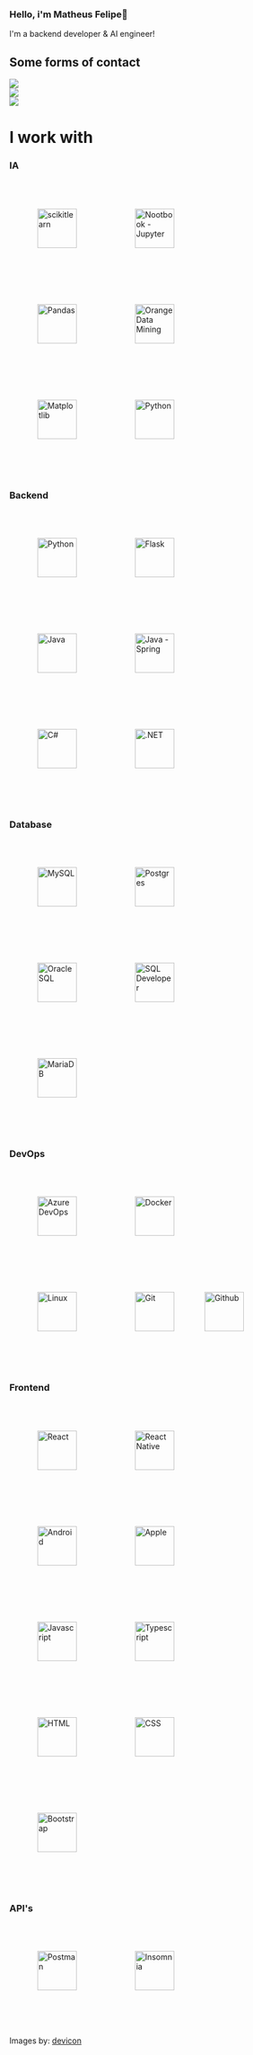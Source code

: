 <h3>
  Hello, i'm Matheus Felipe👋
</h3>
<p>
  I'm a backend developer & AI engineer!  
</p>
<!-- https://github.com/Ileriayo/markdown-badges -->

## Some forms of contact
  
<div style="display: inline_block;">
  <a href = "mailto:matheus.camarinha.duarte@gmail.com">
    <img src="https://img.shields.io/badge/Gmail-D14836?style=for-the-badge&logo=gmail&logoColor=white" target="_blank">
  </a>
  <br>
  <a href="https://www.linkedin.com/in/matheus-felipe-camarinha-duarte-524b6026a/" target="_blank">
    <img src="https://img.shields.io/badge/linkedin-%230077B5.svg?style=for-the-badge&logo=linkedin&logoColor=white" target="_blank">
  </a> 
  <br>
  <a href="https://t.me/MatheusFelipeCamarinhaDuarte" target="_blank">
    <img src="https://img.shields.io/badge/Telegram-2CA5E0?style=for-the-badge&logo=telegram&logoColor=white" target="_blank">
  </a>
</div>

# I work with

<div>
  
### IA
<div style="display: inline_block;">
  <img  align="center" alt="scikitlearn" height="70" width="70"  src="https://cdn.jsdelivr.net/gh/devicons/devicon@latest/icons/scikitlearn/scikitlearn-original.svg" style="margin: 50px;"/>
  <img  align="center" alt="Nootbook - Jupyter" height="70" width="70"  src="https://cdn.jsdelivr.net/gh/devicons/devicon@latest/icons/jupyter/jupyter-original-wordmark.svg" style="margin: 50px;"/>
  <img  align="center" alt="Pandas" height="70" width="70"  src="https://cdn.jsdelivr.net/gh/devicons/devicon@latest/icons/pandas/pandas-original-wordmark.svg" style="margin: 50px;"/>
  <img  align="center" alt="Orange Data Mining" height="70" width="70"  src="https://agnieszka.si/img/portfolio/orange-2023/orange-2023-cover-white.png" style="margin: 50px;"/>
  <img  align="center" alt="Matplotlib" height="70" width="70"  src="https://cdn.jsdelivr.net/gh/devicons/devicon@latest/icons/matplotlib/matplotlib-original-wordmark.svg" style="margin: 50px;"/>
  <img  align="center" alt="Python" height="70" width="70"  src="https://cdn.jsdelivr.net/gh/devicons/devicon@latest/icons/python/python-original-wordmark.svg" style="margin: 50px;"/>
</div>
<br>

### Backend
<div style="display: inline_block;">
  <img  align="center" alt="Python" height="70" width="70"  src="https://cdn.jsdelivr.net/gh/devicons/devicon@latest/icons/python/python-original-wordmark.svg" style="margin: 50px;"/>
  <img  align="center" alt="Flask" height="70" width="70"  src="https://cdn.jsdelivr.net/gh/devicons/devicon@latest/icons/flask/flask-original-wordmark.svg" style="margin: 50px;"/>
  <img  align="center" alt="Java" height="70" width="70"  src="https://cdn.jsdelivr.net/gh/devicons/devicon@latest/icons/java/java-original-wordmark.svg" style="margin: 50px;"/>
  <img  align="center" alt="Java - Spring" height="70" width="70"  src="https://cdn.jsdelivr.net/gh/devicons/devicon@latest/icons/spring/spring-original-wordmark.svg" style="margin: 50px;"/>
  <img  align="center" alt="C#" height="70" width="70"  src="https://cdn.jsdelivr.net/gh/devicons/devicon@latest/icons/csharp/csharp-original.svg" style="margin: 50px;"/>
  <img  align="center" alt=".NET" height="70" width="70"  src="https://cdn.jsdelivr.net/gh/devicons/devicon@latest/icons/dotnetcore/dotnetcore-original.svg" style="margin: 50px;"/>
</div>
<br>

### Database
<div style="display: inline_block;">
  <img  align="center" alt="MySQL" height="70" width="70"  src="https://cdn.jsdelivr.net/gh/devicons/devicon@latest/icons/mysql/mysql-original-wordmark.svg" style="margin: 50px;"/>
  <img  align="center" alt="Postgres" height="70" width="70"  src="https://cdn.jsdelivr.net/gh/devicons/devicon@latest/icons/postgresql/postgresql-original-wordmark.svg" style="margin: 50px;"/>
  <img  align="center" alt="Oracle SQL" height="70" width="70"  src="https://cdn.jsdelivr.net/gh/devicons/devicon@latest/icons/oracle/oracle-original.svg" style="margin: 50px;"/>
  <img  align="center" alt="SQL Developer" height="70" width="70"  src="https://cdn.jsdelivr.net/gh/devicons/devicon@latest/icons/sqldeveloper/sqldeveloper-original.svg" style="margin: 50px;"/>
  <img  align="center" alt="MariaDB" height="70" width="70"  src="https://cdn.jsdelivr.net/gh/devicons/devicon@latest/icons/mariadb/mariadb-original-wordmark.svg" style="margin: 50px;"/>
</div>
<br>

### DevOps
<div style="display: inline_block;">
  <img  align="center" alt="Azure DevOps" height="70" width="70"  src="https://cdn.jsdelivr.net/gh/devicons/devicon@latest/icons/azuredevops/azuredevops-original.svg" style="margin: 50px;"/>
  <img  align="center" alt="Docker" height="70" width="70"  src="https://cdn.jsdelivr.net/gh/devicons/devicon@latest/icons/docker/docker-original-wordmark.svg" style="margin: 50px;"/>
  <img  align="center" alt="Linux" height="70" width="70"  src="https://cdn.jsdelivr.net/gh/devicons/devicon@latest/icons/linux/linux-original.svg" style="margin: 50px;"/>
  <img  align="center" alt="Git" height="70" width="70"  src="https://cdn.jsdelivr.net/gh/devicons/devicon@latest/icons/git/git-original-wordmark.svg" style="margin: 50px;"/>
  <img  align="center" alt="Github" height="70" width="70"  src="https://cdn.jsdelivr.net/gh/devicons/devicon@latest/icons/github/github-original-wordmark.svg" style="background-color: '#ffffff';"/>
</div>
<br>

### Frontend
<div style="display: inline_block;">
  <img align="center" alt="React" height="70" width="70" src="https://cdn.jsdelivr.net/gh/devicons/devicon@latest/icons/react/react-original-wordmark.svg" style="margin: 50px;"/>
  <img align="center" alt="React Native" height="70" width="70" src="https://raw.githubusercontent.com/kristerkari/react-native-svg-transformer/HEAD/images/react-native-logo.png" style="margin: 50px;"/>
  <img align="center" alt="Android" height="70" width="70" src="https://cdn.jsdelivr.net/gh/devicons/devicon@latest/icons/android/android-original-wordmark.svg" style="margin: 50px;"/>
  <img align="center" alt="Apple" height="70" width="70" src="https://www.shareicon.net/download/2016/08/01/639802_apple.svg" style="margin: 50px;"/>
  <img align="center" alt="Javascript" height="70" width="70" src="https://cdn.jsdelivr.net/gh/devicons/devicon/icons/javascript/javascript-original.svg" style="margin: 50px;" />
  <img align="center" alt="Typescript" height="70" width="70" src="https://cdn.jsdelivr.net/gh/devicons/devicon/icons/typescript/typescript-original.svg" style="margin: 50px;"/>
  <img align="center" alt="HTML" height="70" width="70"  src="https://cdn.jsdelivr.net/gh/devicons/devicon/icons/html5/html5-original-wordmark.svg" style="margin: 50px;"/>
  <img align="center" alt="CSS" height="70" width="70"  src="https://cdn.jsdelivr.net/gh/devicons/devicon/icons/css3/css3-original-wordmark.svg" style="margin: 50px;"/>
  <img align="center" alt="Bootstrap" height="70" width="70" src="https://cdn.jsdelivr.net/gh/devicons/devicon@latest/icons/bootstrap/bootstrap-original-wordmark.svg" style="margin: 50px;"/>
</div>
<br>

### API's

<div style="display: inline_block;">
  <img  align="center" alt="Postman" height="70" width="70"  src="https://cdn.jsdelivr.net/gh/devicons/devicon@latest/icons/postman/postman-original-wordmark.svg" style="margin: 50px;"/>
  <img  align="center" alt="Insomnia" height="70" width="70"  src="https://cdn.jsdelivr.net/gh/devicons/devicon@latest/icons/insomnia/insomnia-original-wordmark.svg" style="margin: 50px;"/>
</div>

</div>

<br>

Images by: [devicon](https://devicon.dev)


<!--
<h3 align="left">Languages and Tools:</h3>
<p align="left">
  <a href="https://developer.android.com" target="_blank" rel="noreferrer">
    <img src="https://raw.githubusercontent.com/devicons/devicon/master/icons/android/android-original-wordmark.svg" alt="android" width="50" height="50"/>
  </a>
  
  <a href="https://azure.microsoft.com/en-in/" target="_blank" rel="noreferrer">
    <img src="https://www.vectorlogo.zone/logos/microsoft_azure/microsoft_azure-icon.svg" alt="azure" width="50" height="50"/>
  </a>
  
  <a href="https://getbootstrap.com" target="_blank" rel="noreferrer">
    <img src="https://raw.githubusercontent.com/devicons/devicon/master/icons/bootstrap/bootstrap-plain-wordmark.svg" alt="bootstrap" width="50" height="50"/>
  </a>
  
  <a href="https://www.w3schools.com/cs/" target="_blank" rel="noreferrer">
    <img src="https://raw.githubusercontent.com/devicons/devicon/master/icons/csharp/csharp-original.svg" alt="csharp" width="50" height="50"/>
  </a>
  
  <a href="https://www.w3schools.com/css/" target="_blank" rel="noreferrer">
    <img src="https://raw.githubusercontent.com/devicons/devicon/master/icons/css3/css3-original-wordmark.svg" alt="css3" width="50" height="50"/>
  </a>
  
  <a href="https://www.docker.com/" target="_blank" rel="noreferrer">
    <img src="https://raw.githubusercontent.com/devicons/devicon/master/icons/docker/docker-original-wordmark.svg" alt="docker" width="50" height="50"/>
  </a>
  
  <a href="https://dotnet.microsoft.com/" target="_blank" rel="noreferrer">
    <img src="https://raw.githubusercontent.com/devicons/devicon/master/icons/dot-net/dot-net-original-wordmark.svg" alt="dotnet" width="50" height="50"/>
  </a>
  
  <a href="https://www.figma.com/" target="_blank" rel="noreferrer">
    <img src="https://www.vectorlogo.zone/logos/figma/figma-icon.svg" alt="figma" width="50" height="50"/>
  </a>
  
  <a href="https://flask.palletsprojects.com/" target="_blank" rel="noreferrer">
    <img src="https://www.vectorlogo.zone/logos/pocoo_flask/pocoo_flask-icon.svg" alt="flask" width="50" height="50"/>
  </a>
  
  <a href="https://git-scm.com/" target="_blank" rel="noreferrer">
    <img src="https://www.vectorlogo.zone/logos/git-scm/git-scm-icon.svg" alt="git" width="50" height="50"/>
  </a>
  
  <a href="https://www.w3.org/html/" target="_blank" rel="noreferrer">
    <img src="https://raw.githubusercontent.com/devicons/devicon/master/icons/html5/html5-original-wordmark.svg" alt="html5" width="50" height="50"/>
  </a>
  
  <a href="https://www.java.com" target="_blank" rel="noreferrer">
    <img src="https://raw.githubusercontent.com/devicons/devicon/master/icons/java/java-original.svg" alt="java" width="50" height="50"/>
  </a>
  
  <a href="https://developer.mozilla.org/en-US/docs/Web/JavaScript" target="_blank" rel="noreferrer">
    <img src="https://raw.githubusercontent.com/devicons/devicon/master/icons/javascript/javascript-original.svg" alt="javascript" width="50" height="50"/>
  </a>
  
  <a href="https://www.linux.org/" target="_blank" rel="noreferrer">
    <img src="https://raw.githubusercontent.com/devicons/devicon/master/icons/linux/linux-original.svg" alt="linux" width="50" height="50"/>
  </a>
  
  <a href="https://mariadb.org/" target="_blank" rel="noreferrer">
    <img src="https://www.vectorlogo.zone/logos/mariadb/mariadb-icon.svg" alt="mariadb" width="50" height="50"/>
  </a>
  
  <a href="https://www.mysql.com/" target="_blank" rel="noreferrer">
    <img src="https://raw.githubusercontent.com/devicons/devicon/master/icons/mysql/mysql-original-wordmark.svg" alt="mysql" width="50" height="50"/>
  </a>
  
  <a href="https://www.oracle.com/" target="_blank" rel="noreferrer"> 
    <img src="https://raw.githubusercontent.com/devicons/devicon/master/icons/oracle/oracle-original.svg" alt="oracle" width="50" height="50"/>
  </a>
  
  <a href="https://pandas.pydata.org/" target="_blank" rel="noreferrer"> 
    <img src="https://raw.githubusercontent.com/devicons/devicon/2ae2a900d2f041da66e950e4d48052658d850630/icons/pandas/pandas-original.svg" alt="pandas" width="50" height="50"/>
  </a>
  
  <a href="https://www.postgresql.org" target="_blank" rel="noreferrer"> 
    <img src="https://raw.githubusercontent.com/devicons/devicon/master/icons/postgresql/postgresql-original-wordmark.svg" alt="postgresql" width="50" height="50"/>
  </a>
  
  <a href="https://postman.com" target="_blank" rel="noreferrer"> 
    <img src="https://www.vectorlogo.zone/logos/getpostman/getpostman-icon.svg" alt="postman" width="50" height="50"/>
  </a>
  
  <a href="https://www.python.org" target="_blank" rel="noreferrer"> 
    <img src="https://raw.githubusercontent.com/devicons/devicon/master/icons/python/python-original.svg" alt="python" width="50" height="50"/>
  </a>
  
  <a href="https://reactjs.org/" target="_blank" rel="noreferrer"> 
    <img src="https://raw.githubusercontent.com/devicons/devicon/master/icons/react/react-original-wordmark.svg" alt="react" width="50" height="50"/>
  </a>
  
  <a href="https://reactnative.dev/" target="_blank" rel="noreferrer"> 
    <img src="https://reactnative.dev/img/header_logo.svg" alt="reactnative" width="50" height="50"/>
  </a>
  
  <a href="https://sass-lang.com" target="_blank" rel="noreferrer"> 
    <img src="https://raw.githubusercontent.com/devicons/devicon/master/icons/sass/sass-original.svg" alt="sass" width="50" height="50"/>
  </a>
  
  <a href="https://scikit-learn.org/" target="_blank" rel="noreferrer"> 
    <img src="https://upload.wikimedia.org/wikipedia/commons/0/05/Scikit_learn_logo_small.svg" alt="scikit_learn" width="50" height="50"/>
  </a>
  
  <a href="https://spring.io/" target="_blank" rel="noreferrer"> 
    <img src="https://www.vectorlogo.zone/logos/springio/springio-icon.svg" alt="spring" width="50" height="50"/>
  </a>
  
  <a href="https://tailwindcss.com/" target="_blank" rel="noreferrer"> 
    <img src="https://www.vectorlogo.zone/logos/tailwindcss/tailwindcss-icon.svg" alt="tailwind" width="50" height="50"/>
  </a>
  
  <a href="https://www.typescriptlang.org/" target="_blank" rel="noreferrer">
    <img src="https://raw.githubusercontent.com/devicons/devicon/master/icons/typescript/typescript-original.svg" alt="typescript" width="50" height="50"/>
  </a>
</p>
-->
